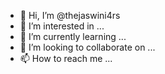 - 👋 Hi, I’m @thejaswini4rs
- 👀 I’m interested in ...
- 🌱 I’m currently learning ...
- 💞️ I’m looking to collaborate on ...
- 📫 How to reach me ...

<!---
thejaswini4rs/thejaswini4rs is a ✨ special ✨ repository because its `README.md` (this file) appears on your GitHub profile.
You can click the Preview link to take a look at your changes.
--->
